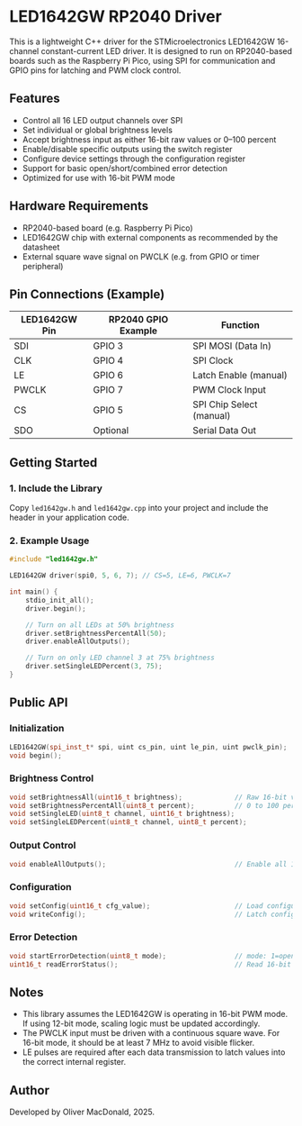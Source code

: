 # LED1642GW RP2040 Driver

This is a lightweight C++ driver for the STMicroelectronics LED1642GW 16-channel constant-current LED driver. It is designed to run on RP2040-based boards such as the Raspberry Pi Pico, using SPI for communication and GPIO pins for latching and PWM clock control.

## Features

- Control all 16 LED output channels over SPI
- Set individual or global brightness levels
- Accept brightness input as either 16-bit raw values or 0–100 percent
- Enable/disable specific outputs using the switch register
- Configure device settings through the configuration register
- Support for basic open/short/combined error detection
- Optimized for use with 16-bit PWM mode

## Hardware Requirements

- RP2040-based board (e.g. Raspberry Pi Pico)
- LED1642GW chip with external components as recommended by the datasheet
- External square wave signal on PWCLK (e.g. from GPIO or timer peripheral)

## Pin Connections (Example)

| LED1642GW Pin | RP2040 GPIO Example | Function                |
|---------------|---------------------|-------------------------|
| SDI           | GPIO 3              | SPI MOSI (Data In)      |
| CLK           | GPIO 4              | SPI Clock               |
| LE            | GPIO 6              | Latch Enable (manual)   |
| PWCLK         | GPIO 7              | PWM Clock Input         |
| CS            | GPIO 5              | SPI Chip Select (manual)|
| SDO           | Optional            | Serial Data Out         |

## Getting Started

### 1. Include the Library

Copy `led1642gw.h` and `led1642gw.cpp` into your project and include the header in your application code.

### 2. Example Usage

```cpp
#include "led1642gw.h"

LED1642GW driver(spi0, 5, 6, 7); // CS=5, LE=6, PWCLK=7

int main() {
    stdio_init_all();
    driver.begin();

    // Turn on all LEDs at 50% brightness
    driver.setBrightnessPercentAll(50);
    driver.enableAllOutputs();

    // Turn on only LED channel 3 at 75% brightness
    driver.setSingleLEDPercent(3, 75);
}
````

## Public API

### Initialization

```cpp
LED1642GW(spi_inst_t* spi, uint cs_pin, uint le_pin, uint pwclk_pin);
void begin();
```

### Brightness Control

```cpp
void setBrightnessAll(uint16_t brightness);             // Raw 16-bit value
void setBrightnessPercentAll(uint8_t percent);          // 0 to 100 percent
void setSingleLED(uint8_t channel, uint16_t brightness);
void setSingleLEDPercent(uint8_t channel, uint8_t percent);
```

### Output Control

```cpp
void enableAllOutputs();                                // Enable all 16 channels
```

### Configuration

```cpp
void setConfig(uint16_t cfg_value);                     // Load configuration register
void writeConfig();                                     // Latch configuration
```

### Error Detection

```cpp
void startErrorDetection(uint8_t mode);                 // mode: 1=open, 2=short, 3=combined
uint16_t readErrorStatus();                             // Read 16-bit result from SDO
```

## Notes

* This library assumes the LED1642GW is operating in 16-bit PWM mode. If using 12-bit mode, scaling logic must be updated accordingly.
* The PWCLK input must be driven with a continuous square wave. For 16-bit mode, it should be at least 7 MHz to avoid visible flicker.
* LE pulses are required after each data transmission to latch values into the correct internal register.


## Author

Developed by Oliver MacDonald, 2025.